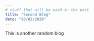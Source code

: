 ```yaml
---
# stuff that will be used in the post
title: "Second Blog"
date: "20/02/2020"
---
```


This is another random blog

